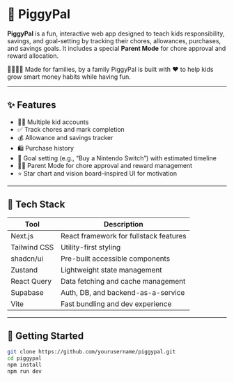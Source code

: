 # 🐷 PiggyPal

**PiggyPal** is a fun, interactive web app designed to teach kids responsibility, savings, and goal-setting by tracking their chores, allowances, purchases, and savings goals. It includes a special **Parent Mode** for chore approval and reward allocation.

👨‍👩‍👧‍👦 Made for families, by a family
PiggyPal is built with ❤️ to help kids grow smart money habits while having fun.

---

## ✨ Features

- 👧👦 Multiple kid accounts
- ✅ Track chores and mark completion
- 💰 Allowance and savings tracker
- 🛍️ Purchase history
- 🎯 Goal setting (e.g., “Buy a Nintendo Switch”) with estimated timeline
- 🧑‍💼 Parent Mode for chore approval and reward management
- ⭐ Star chart and vision board–inspired UI for motivation

---

## 🧰 Tech Stack

| Tool         | Description                            |
| ------------ | -------------------------------------- |
| Next.js      | React framework for fullstack features |
| Tailwind CSS | Utility-first styling                  |
| shadcn/ui    | Pre-built accessible components        |
| Zustand      | Lightweight state management           |
| React Query  | Data fetching and cache management     |
| Supabase     | Auth, DB, and backend-as-a-service     |
| Vite         | Fast bundling and dev experience       |

---

## 🚀 Getting Started

```bash
git clone https://github.com/yourusername/piggypal.git
cd piggypal
npm install
npm run dev